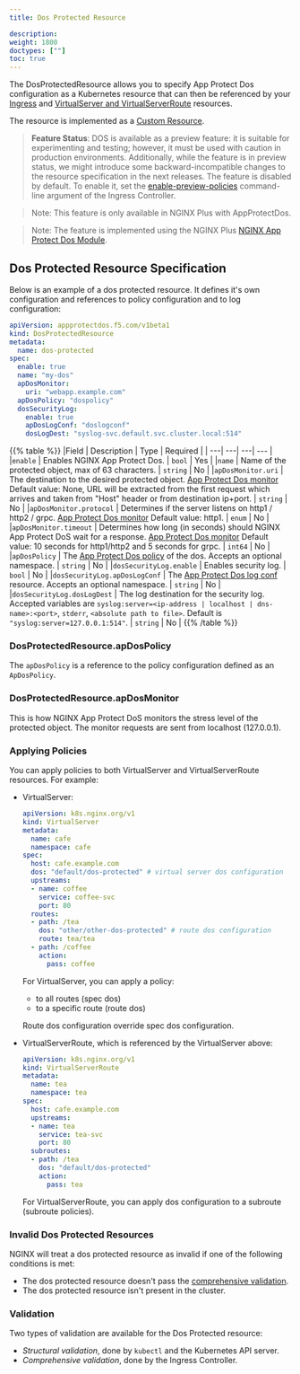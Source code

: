 ```yaml
---
title: Dos Protected Resource

description: 
weight: 1800
doctypes: [""]
toc: true
---
```



The DosProtectedResource allows you to specify App Protect Dos configuration as a Kubernetes resource that can then be referenced by your [Ingress](/nginx-ingress-controller/configuration/ingress-resources/basic-configuration) and [VirtualServer and VirtualServerRoute](/nginx-ingress-controller/configuration/virtualserver-and-virtualserverroute-resources/) resources.

The resource is implemented as a [Custom Resource](https://kubernetes.io/docs/concepts/extend-kubernetes/api-extension/custom-resources/).

> **Feature Status**: DOS is available as a preview feature: it is suitable for experimenting and testing; however, it must be used with caution in production environments. Additionally, while the feature is in preview status, we might introduce some backward-incompatible changes to the resource specification in the next releases. The feature is disabled by default. To enable it, set the [enable-preview-policies](/nginx-ingress-controller/configuration/global-configuration/command-line-arguments/#cmdoption-enable-preview-policies) command-line argument of the Ingress Controller.

> Note: This feature is only available in NGINX Plus with AppProtectDos.

> Note: The feature is implemented using the NGINX Plus [NGINX App Protect Dos Module](https://docs.nginx.com/nginx-app-protect-dos/configuration/).


## Dos Protected Resource Specification

Below is an example of a dos protected resource. It defines it's own configuration and references to policy configuration and to log configuration:
```yaml
apiVersion: appprotectdos.f5.com/v1beta1
kind: DosProtectedResource
metadata:
  name: dos-protected
spec:
  enable: true
  name: "my-dos"
  apDosMonitor: 
    uri: "webapp.example.com"
  apDosPolicy: "dospolicy"
  dosSecurityLog:
    enable: true
    apDosLogConf: "doslogconf"
    dosLogDest: "syslog-svc.default.svc.cluster.local:514"

```

{{% table %}}
|Field | Description | Type | Required |
| ---| ---| ---| --- |
|``enable`` | Enables NGINX App Protect Dos. | ``bool`` | Yes |
|``name`` | Name of the protected object, max of 63 characters. | ``string`` | No |
|``apDosMonitor.uri`` | The destination to the desired protected object. [App Protect Dos monitor](#dosprotectedresourceapdosmonitor) Default value: None, URL will be extracted from the first request which arrives and taken from "Host" header or from destination ip+port. | ``string`` | No |
|``apDosMonitor.protocol`` | Determines if the server listens on http1 / http2 / grpc. [App Protect Dos monitor](#dosprotectedresourceapdosmonitor) Default value: http1. | ``enum`` | No |
|``apDosMonitor.timeout`` | Determines how long (in seconds) should NGINX App Protect DoS wait for a response. [App Protect Dos monitor](#dosprotectedresourceapdosmonitor) Default value: 10 seconds for http1/http2 and 5 seconds for grpc. | ``int64`` | No |
|``apDosPolicy`` | The [App Protect Dos policy](#dosprotectedresourceapdospolicy) of the dos. Accepts an optional namespace. | ``string`` | No |
|``dosSecurityLog.enable`` | Enables security log. | ``bool`` | No |
|``dosSecurityLog.apDosLogConf`` | The [App Protect Dos log conf](/nginx-ingress-controller/app-protect-dos/configuration/#app-protect-dos-logs) resource. Accepts an optional namespace. | ``string`` | No |
|``dosSecurityLog.dosLogDest`` | The log destination for the security log. Accepted variables are ``syslog:server=<ip-address | localhost | dns-name>:<port>``, ``stderr``, ``<absolute path to file>``. Default is ``"syslog:server=127.0.0.1:514"``. | ``string`` | No |
{{% /table %}}

### DosProtectedResource.apDosPolicy

The `apDosPolicy` is a reference to the policy configuration defined as an `ApDosPolicy`.

### DosProtectedResource.apDosMonitor

This is how NGINX App Protect DoS monitors the stress level of the protected object. The monitor requests are sent from localhost (127.0.0.1).

### Applying Policies

You can apply policies to both VirtualServer and VirtualServerRoute resources. For example:
  * VirtualServer:
    ```yaml
    apiVersion: k8s.nginx.org/v1
    kind: VirtualServer
    metadata:
      name: cafe
      namespace: cafe
    spec:
      host: cafe.example.com
      dos: "default/dos-protected" # virtual server dos configuration
      upstreams:
      - name: coffee
        service: coffee-svc
        port: 80
      routes:
      - path: /tea
        dos: "other/other-dos-protected" # route dos configuration
        route: tea/tea
      - path: /coffee
        action:
          pass: coffee
      ```

      For VirtualServer, you can apply a policy:
      - to all routes (spec dos)
      - to a specific route (route dos)

      Route dos configuration override spec dos configuration.
  
  * VirtualServerRoute, which is referenced by the VirtualServer above:
    ```yaml
    apiVersion: k8s.nginx.org/v1
    kind: VirtualServerRoute
    metadata:
      name: tea
      namespace: tea
    spec:
      host: cafe.example.com
      upstreams:
      - name: tea
        service: tea-svc
        port: 80
      subroutes:
      - path: /tea
        dos: "default/dos-protected"
        action:
          pass: tea
    ```

    For VirtualServerRoute, you can apply dos configuration to a subroute (subroute policies).

### Invalid Dos Protected Resources

NGINX will treat a dos protected resource as invalid if one of the following conditions is met:
* The dos protected resource doesn't pass the [comprehensive validation](#comprehensive-validation).
* The dos protected resource isn't present in the cluster.

### Validation

Two types of validation are available for the Dos Protected resource:
* *Structural validation*, done by `kubectl` and the Kubernetes API server.
* *Comprehensive validation*, done by the Ingress Controller.
